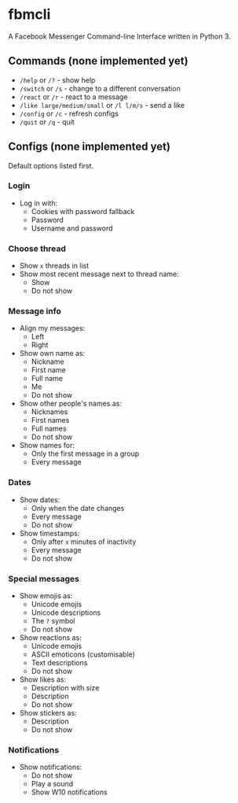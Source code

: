 # fbmcli

A Facebook Messenger Command-line Interface written in Python 3.

## Commands (none implemented yet)

* `/help` or `/?` - show help
* `/switch` or `/s` - change to a different conversation
* `/react` or `/r` - react to a message
* `/like large/medium/small` or `/l l/m/s` - send a like
* `/config` or `/c` - refresh configs
* `/quit` or `/q` - quit

## Configs (none implemented yet)

Default options listed first.

### Login

* Log in with:
    * Cookies with password fallback
    * Password
    * Username and password
    
### Choose thread

* Show `x` threads in list
* Show most recent message next to thread name:
    * Show
    * Do not show
    
### Message info

* Align my messages:
    * Left
    * Right
* Show own name as:
    * Nickname
    * First name
    * Full name
    * Me
    * Do not show
* Show other people's names as:
    * Nicknames
    * First names
    * Full names
    * Do not show
* Show names for:
    * Only the first message in a group
    * Every message
    
### Dates

* Show dates:
    * Only when the date changes
    * Every message
    * Do not show
* Show timestamps:
    * Only after `x` minutes of inactivity
    * Every message
    * Do not show
    
### Special messages

* Show emojis as:
    * Unicode emojis
    * Unicode descriptions
    * The `?` symbol
    * Do not show
* Show reactions as:
    * Unicode emojis
    * ASCII emoticons (customisable)
    * Text descriptions
    * Do not show
* Show likes as:
    * Description with size
    * Description
    * Do not show
* Show stickers as:
    * Description
    * Do not show
    
### Notifications

* Show notifications:
    * Do not show
    * Play a sound
    * Show W10 notifications
